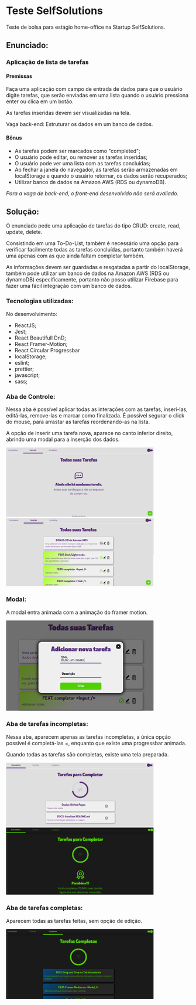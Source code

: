 # Teste SelfSolutions

Teste de bolsa para estágio home-office na Startup SelfSolutions.

## Enunciado:

### Aplicação de lista de tarefas

#### Premissas

Faça uma aplicação com campo de entrada de dados para que o usuário
digite tarefas, que serão enviadas em uma lista quando o usuário
pressiona enter ou clica em um botão.

As tarefas inseridas devem ser visualizadas na tela.

Vaga back-end: Estruturar os dados em um banco de dados.

#### Bônus

* As tarefas podem ser marcados como "completed";
* O usuário pode editar, ou remover as tarefas inseridas;
* O usuário pode ver uma lista com as tarefas concluídas;
* Ao fechar a janela do navegador, as tarefas serão armazenadas em
localStorage e quando o usuário retornar, os dados serão recuperados;
* Utilizar banco de dados na Amazon AWS (RDS ou dynamoDB).

*Para a vaga de back-end, o front-end desenvolvido não será avaliado.*

## Solução:

O enunciado pede uma aplicação de tarefas do tipo CRUD: create, read, update, delete.

Consistindo em uma To-Do-List, também é necessário uma opção para verificar facilmente todas as tarefas concluídas, portanto também haverá uma apenas com as que ainda faltam completar também.

As informações devem ser guardadas e resgatadas a partir do localStorage, também pode utilizar um banco de dados na Amazon AWS (RDS ou dynamoDB) especificamente, portanto não posso utilizar Firebase para fazer uma fácil integração com um banco de dados.

### Tecnologias utilizadas:

No desenvolvimento:

- ReactJS;
- Jest;
- React Beautifull DnD;
- React Framer-Motion;
- React Circular Progressbar
- localStorage;
- eslint;
- prettier;
- javascript;
- sass;

### Aba de Controle:

Nessa aba é possível aplicar todas as interações com as tarefas, inserí-las, editá-las,
remove-las e marcar como finalizada.
É possível segurar o click do mouse, para arrastar as tarefas reordenando-as na lista.

A opção de inserir uma tarefa nova, aparece no canto inferior direito, abrindo uma modal
para a inserção dos dados.

<img src='./git/ControlNoTasks.png' style='margin: auto; width: 80%;'/>
<img src='./git/ControlWithTasks.png' style='margin: auto; width: 80%;'/>

### Modal:

A modal entra animada com a animação do framer motion.

<img src='./git/Modal.png' style='margin: auto; width: 80%;'/>

### Aba de tarefas incompletas:

Nessa aba, aparecem apenas as tarefas incompletas, a única opção possível é completá-las =,
enquanto que existe uma progressbar animada.

Quando todas as tarefas são completas, existe uma tela preparada.

<img src='./git/IncompleteTasks.png' style='margin: auto; width: 80%;'/>
<img src='./git/IncompleteTab.png' style='margin: auto; width: 80%;'/>

### Aba de tarefas completas:

Aparecem todas as tarefas feitas, sem opção de edição.

<img src='./git/CompleteTab.png' style='margin: auto; width: 80%;'/>
